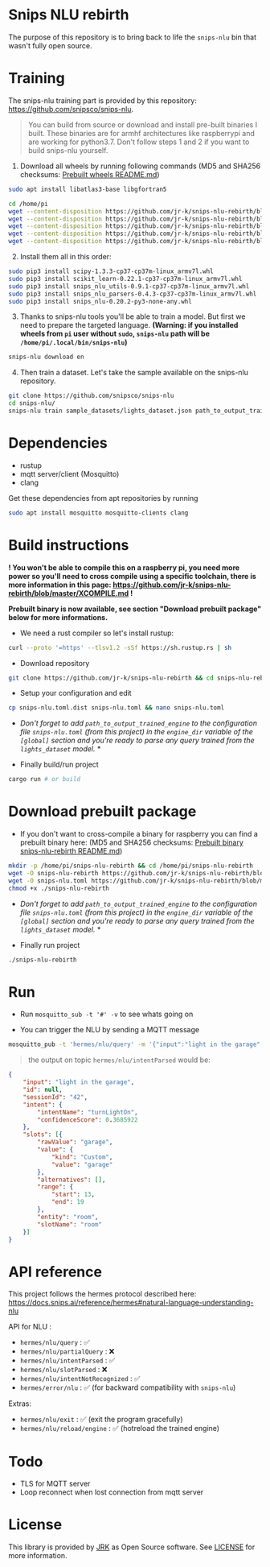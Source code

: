 Snips NLU rebirth
=================

The purpose of this repository is to bring back to life the `snips-nlu` bin that wasn't fully open source.

Training
=

The snips-nlu training part is provided by this repository: https://github.com/snipsco/snips-nlu. 


> You can build from source or download and install pre-built binaries I built. These binaries are for armhf architectures like raspberrypi and are working for python3.7. Don't follow steps 1 and 2 if you want to build snips-nlu yourself.


1. Download all wheels by running following commands (MD5 and SHA256 checksums: [Prebuilt wheels README.md](wheels/README.md))

```bash
sudo apt install libatlas3-base libgfortran5

cd /home/pi
wget --content-disposition https://github.com/jr-k/snips-nlu-rebirth/blob/master/wheels/scipy-1.3.3-cp37-cp37m-linux_armv7l.whl?raw=true
wget --content-disposition https://github.com/jr-k/snips-nlu-rebirth/blob/master/wheels/scikit_learn-0.22.1-cp37-cp37m-linux_armv7l.whl?raw=true
wget --content-disposition https://github.com/jr-k/snips-nlu-rebirth/blob/master/wheels/snips_nlu_utils-0.9.1-cp37-cp37m-linux_armv7l.whl?raw=true
wget --content-disposition https://github.com/jr-k/snips-nlu-rebirth/blob/master/wheels/snips_nlu_parsers-0.4.3-cp37-cp37m-linux_armv7l.whl?raw=true
wget --content-disposition https://github.com/jr-k/snips-nlu-rebirth/blob/master/wheels/snips_nlu-0.20.2-py3-none-any.whl?raw=true
```
  
2. Install them all in this order:

```bash
sudo pip3 install scipy-1.3.3-cp37-cp37m-linux_armv7l.whl
sudo pip3 install scikit_learn-0.22.1-cp37-cp37m-linux_armv7l.whl
sudo pip3 install snips_nlu_utils-0.9.1-cp37-cp37m-linux_armv7l.whl
sudo pip3 install snips_nlu_parsers-0.4.3-cp37-cp37m-linux_armv7l.whl
sudo pip3 install snips_nlu-0.20.2-py3-none-any.whl
```

3. Thanks to snips-nlu tools you'll be able to train a model. But first we need to prepare the targeted language. **(Warning: if you installed wheels from `pi` user without `sudo`, `snips-nlu` path will be `/home/pi/.local/bin/snips-nlu`)**

```bash 
snips-nlu download en
```

4. Then train a dataset. Let's take the sample available on the snips-nlu repository.

```bash
git clone https://github.com/snipsco/snips-nlu
cd snips-nlu/
snips-nlu train sample_datasets/lights_dataset.json path_to_output_trained_engine/
```

Dependencies
=

- rustup
- mqtt server/client (Mosquitto)
- clang

Get these dependencies from apt repositories by running

```bash
sudo apt install mosquitto mosquitto-clients clang
```

Build instructions
=
**! You won't be able to compile this on a raspberry pi, you need more power so you'll need to cross compile using a specific toolchain, there is more information in this page: https://github.com/jr-k/snips-nlu-rebirth/blob/master/XCOMPILE.md !**

**Prebuilt binary is now available, see section "Download prebuilt package" below for more informations.**

- We need a rust compiler so let's install rustup:

```bash
curl --proto '=https' --tlsv1.2 -sSf https://sh.rustup.rs | sh
```

- Download repository

```bash
git clone https://github.com/jr-k/snips-nlu-rebirth && cd snips-nlu-rebirth
```
  
- Setup your configuration and edit
  
```bash
cp snips-nlu.toml.dist snips-nlu.toml && nano snips-nlu.toml
```

* *Don't forget to add `path_to_output_trained_engine` to the configuration file `snips-nlu.toml` (from this project) in the `engine_dir` variable of the `[global]` section and you're ready to parse any query trained from the `lights_dataset` model.* *

- Finally build/run project

```bash
cargo run # or build
```
  
Download prebuilt package
=

- If you don't want to cross-compile a binary for raspberry you can find a prebuilt binary here: (MD5 and SHA256 checksums: [Prebuilt binary snips-nlu-rebirth README.md](dist/README.md))


```bash
mkdir -p /home/pi/snips-nlu-rebirth && cd /home/pi/snips-nlu-rebirth
wget -O snips-nlu-rebirth https://github.com/jr-k/snips-nlu-rebirth/blob/master/dist/snips-nlu-rebirth?raw=true
wget -O snips-nlu.toml https://github.com/jr-k/snips-nlu-rebirth/blob/master/snips-nlu.toml.dist?raw=true
chmod +x ./snips-nlu-rebirth
```

* *Don't forget to add `path_to_output_trained_engine` to the configuration file `snips-nlu.toml` (from this project) in the `engine_dir` variable of the `[global]` section and you're ready to parse any query trained from the `lights_dataset` model.* *

- Finally run project

```bash
./snips-nlu-rebirth
```

Run
=

- Run `mosquitto_sub -t '#' -v` to see whats going on 

- You can trigger the NLU by sending a MQTT message

```bash
mosquitto_pub -t 'hermes/nlu/query' -m '{"input":"light in the garage", "sessionId":"42"}'
```

> the output on topic `hermes/nlu/intentParsed` would be:

```json
{
    "input": "light in the garage",
    "id": null,
    "sessionId": "42",
    "intent": {
        "intentName": "turnLightOn",
        "confidenceScore": 0.3685922
    },
    "slots": [{
        "rawValue": "garage",
        "value": {
            "kind": "Custom",
            "value": "garage"
        },
        "alternatives": [],
        "range": {
            "start": 13,
            "end": 19
        },
        "entity": "room",
        "slotName": "room"
    }]
}
```
  
API reference
=

This project follows the hermes protocol described here: https://docs.snips.ai/reference/hermes#natural-language-understanding-nlu

API for NLU :

- `hermes/nlu/query` : ✅ 
- `hermes/nlu/partialQuery` : ❌
- `hermes/nlu/intentParsed` : ✅ 
- `hermes/nlu/slotParsed` : ❌
- `hermes/nlu/intentNotRecognized` : ✅ 
- `hermes/error/nlu` : ✅ (for backward compatibility with `snips-nlu`)

Extras:
- `hermes/nlu/exit` : ✅ (exit the program gracefully)
- `hermes/nlu/reload/engine` : ✅ (hotreload the trained engine)


Todo
=
- TLS for MQTT server
- Loop reconnect when lost connection from mqtt server

License
=
This library is provided by [JRK](https://github.com/jr-k) as Open Source software. See [LICENSE](LICENSE) for more information.
